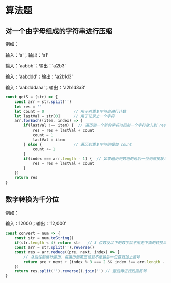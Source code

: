 # 算法题

## 对一个由字母组成的字符串进行压缩
例如：

输入：'a'；输出：'a1'

输入：'aabbb'；输出：'a2b3'

输入：'aabddd'；输出：'a2b1d3'

输入：'aabdddaaa'；输出：'a2b1d3a3'

```javascript
const getS = (str) => {
    const arr = str.split('')
    let res = ''
    let count = 0             // 用于对重复字符串进行计数
    let lastVal = str[0]      // 用于记录上一个字符
    arr.forEach((item, index) => {
        if(lastVal !== item) {  // 遍历到一个新的字符时把前一个字符放入到 res 中并初始化 count 和 lastVal
            res = res + lastVal + count
            count = 1
            lastVal = item
        } else {              // 遍历到重复字符则增加 count
            count += 1
        }
        if(index === arr.length - 1) {  // 如果遍历到数组的最后一位则直接放入到 res 中
            res = res + lastVal + count
        }
    })
    return res
}
```

## 数字转换为千分位

例如：

输入：12000；输出：'12,000'

```javascript
const convert = num => {
    const str = num.toString()
    if(str.length < 4) return str   // 3 位数及以下的数字就不用走下面的转换流程了
    const arr = str.split('').reverse()
    const res = arr.reduce((pre, next, index) => {
        // 从后往前进行遍历，每遍历到第三位且不是最后一位数就加上逗号
        return pre + next + (index % 3 === 2 && index !== arr.length - 1 ? ',' : '')
    })
    return res.split('').reverse().join('') // 最后再进行数据反转
}
```